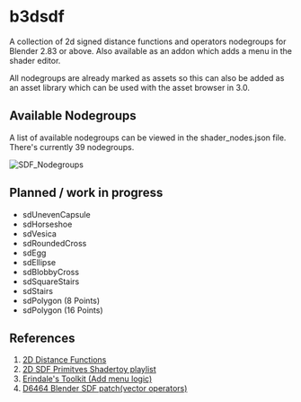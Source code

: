 # b3dsdf

A collection of 2d signed distance functions and operators nodegroups for Blender 2.83 or above. Also available as an addon which adds a menu in the shader editor.

All nodegroups are already marked as assets so this can also be added as an asset library which can be used with the asset browser in 3.0.

## Available Nodegroups

A list of available nodegroups can be viewed in the shader_nodes.json file. There's currently 39 nodegroups.

![SDF_Nodegroups](https://user-images.githubusercontent.com/830253/163679285-1e8ed9e7-03e4-4ef6-b0ac-d0727a75b660.png)

## Planned / work in progress

- sdUnevenCapsule
- sdHorseshoe
- sdVesica
- sdRoundedCross
- sdEgg
- sdEllipse
- sdBlobbyCross
- sdSquareStairs
- sdStairs
- sdPolygon (8 Points)
- sdPolygon (16 Points)

## References

1. [2D Distance Functions](https://www.iquilezles.org/www/articles/distfunctions2d/distfunctions2d.htm)
2. [2D SDF Primitves Shadertoy playlist](https://www.shadertoy.com/playlist/MXdSRf)
3. [Erindale's Toolkit (Add menu logic)](https://erindale.gumroad.com/l/erintools)
4. [D6464 Blender SDF patch(vector operators)](https://developer.blender.org/D6464)
